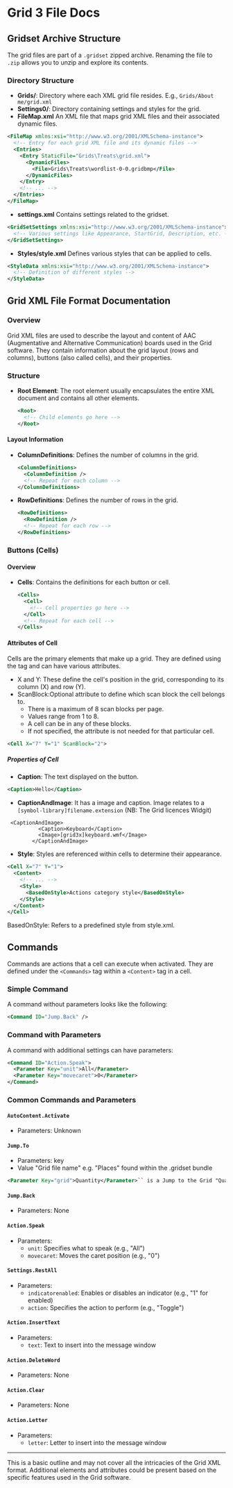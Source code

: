 # Grid 3 File Docs

## Gridset Archive Structure

The grid files are part of a `.gridset` zipped archive. Renaming the file to `.zip` allows you to unzip and explore its contents.

### Directory Structure

- **Grids/**: Directory where each XML grid file resides. E.g., `Grids/About me/grid.xml`
- **Settings0/**: Directory containing settings and styles for the grid.
- **FileMap.xml** An XML file that maps grid XML files and their associated dynamic files.

```xml
<FileMap xmlns:xsi="http://www.w3.org/2001/XMLSchema-instance">
  <!-- Entry for each grid XML file and its dynamic files -->
  <Entries>
    <Entry StaticFile="Grids\Treats\grid.xml">
      <DynamicFiles>
        <File>Grids\Treats\wordlist-0-0.gridbmp</File>
      </DynamicFiles>
    </Entry>
    <!-- ... -->
  </Entries>
</FileMap>
```

- **settings.xml** Contains settings related to the gridset.

```xml
<GridSetSettings xmlns:xsi="http://www.w3.org/2001/XMLSchema-instance">
  <!-- Various settings like Appearance, StartGrid, Description, etc. -->
</GridSetSettings>
```

- **Styles/style.xml** Defines various styles that can be applied to cells.

```xml
<StyleData xmlns:xsi="http://www.w3.org/2001/XMLSchema-instance">
  <!-- Definition of different styles -->
</StyleData>
```


## Grid XML File Format Documentation

### Overview

Grid XML files are used to describe the layout and content of AAC (Augmentative and Alternative Communication) boards used in the Grid software. They contain information about the grid layout (rows and columns), buttons (also called cells), and their properties.

### Structure

- **Root Element**: The root element usually encapsulates the entire XML document and contains all other elements.
  
  ```xml
  <Root>
    <!-- Child elements go here -->
  </Root>
  ```

#### Layout Information

- **ColumnDefinitions**: Defines the number of columns in the grid.

  ```xml
  <ColumnDefinitions>
    <ColumnDefinition />
    <!-- Repeat for each column -->
  </ColumnDefinitions>
  ```

- **RowDefinitions**: Defines the number of rows in the grid.

  ```xml
  <RowDefinitions>
    <RowDefinition />
    <!-- Repeat for each row -->
  </RowDefinitions>
  ```

### Buttons (Cells)

#### Overview

- **Cells**: Contains the definitions for each button or cell.

  ```xml
  <Cells>
    <Cell>
      <!-- Cell properties go here -->
    </Cell>
    <!-- Repeat for each cell -->
  </Cells>
  ```
#### Attributes of Cell

Cells are the primary elements that make up a grid. They are defined using the <Cell> tag and can have various attributes.

- X and Y: These define the cell's position in the grid, corresponding to its column (X) and row (Y).
- ScanBlock:Optional attribute to define which scan block the cell belongs to.
   - There is a maximum of 8 scan blocks per page.
  - Values range from 1 to 8.
  - A cell can be in any of these blocks.
  - If not specified, the attribute is not needed for that particular cell.
  
```xml
<Cell X="7" Y="1" ScanBlock="2">
```

##### Properties of Cell

- **Caption**: The text displayed on the button.

```xml
<Caption>Hello</Caption>
```

- **CaptionAndImage**: It has a image and caption. Image relates to a ``[symbol-library]filename.extension`` (NB: The Grid licences Widgit)

```
 <CaptionAndImage>
          <Caption>Keyboard</Caption>
          <Image>[grid3x]keyboard.wmf</Image>
        </CaptionAndImage>
```

- **Style**: Styles are referenced within cells to determine their appearance.


```xml
<Cell X="7" Y="1">
  <Content>
    <!-- ... -->
    <Style>
      <BasedOnStyle>Actions category style</BasedOnStyle>
    </Style>
  </Content>
</Cell>
```

BasedOnStyle: Refers to a predefined style from style.xml.

## Commands

Commands are actions that a cell can execute when activated. They are defined under the `<Commands>` tag within a `<Content>` tag in a cell.

### Simple Command

A command without parameters looks like the following:

```xml
<Command ID="Jump.Back" />
```

### Command with Parameters

A command with additional settings can have parameters:

```xml
<Command ID="Action.Speak">
  <Parameter Key="unit">All</Parameter>
  <Parameter Key="movecaret">0</Parameter>
</Command>
```

### Common Commands and Parameters

#### `AutoContent.Activate`
- Parameters: Unknown

#### `Jump.To`
- Parameters: key 
- Value "Grid file name" e.g. "Places" found within the .gridset bundle

```xml
<Parameter Key="grid">Quantity</Parameter>`` is a Jump to the Grid "Quantity" page
```

#### `Jump.Back`
- Parameters: None

#### `Action.Speak`
- Parameters:
  - `unit`: Specifies what to speak (e.g., "All")
  - `movecaret`: Moves the caret position (e.g., "0")

#### `Settings.RestAll`
- Parameters:
  - `indicatorenabled`: Enables or disables an indicator (e.g., "1" for enabled)
  - `action`: Specifies the action to perform (e.g., "Toggle")

#### `Action.InsertText`
- Parameters:
  - `text`: Text to insert into the message window

#### `Action.DeleteWord`
- Parameters: None

#### `Action.Clear`
- Parameters: None

#### `Action.Letter`
- Parameters:
  - `letter`: Letter to insert into the message window

---

This is a basic outline and may not cover all the intricacies of the Grid XML format. Additional elements and attributes could be present based on the specific features used in the Grid software.
